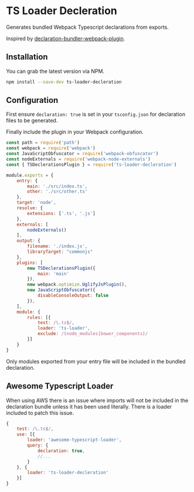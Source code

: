 # TS Loader Decleration

Generates bundled Webpack Typescript declarations from exports.

Inspired by [declaration-bundler-webpack-plugin](https://www.npmjs.com/package/declaration-bundler-webpack-plugin).

## Installation

You can grab the latest version via NPM.

```bash
npm install --save-dev ts-loader-decleration
```

## Configuration

First ensure `declaration: true` is set in your `tsconfig.json` for declaration files to be generated.

Finally include the plugin in your Webpack configuration.

```javascript
const path = require('path')
const webpack = require('webpack')
const JavaScriptObfuscator = require('webpack-obfuscator')
const nodeExternals = require('webpack-node-externals')
const { TSDeclerationsPlugin } = require('ts-loader-decleration')

module.exports = {
	entry: {
		main: './src/index.ts',
		other: './src/other.ts'
	},
	target: 'node',
	resolve: {
		extensions: ['.ts', '.js']
	},
	externals: [
		nodeExternals()
	],
	output: {
		filename: './index.js',
		libraryTarget: "commonjs"
	},
	plugins: [
		new TSDeclerationsPlugin({
			main: 'main'
		}),
		new webpack.optimize.UglifyJsPlugin(),
		new JavaScriptObfuscator({
			disableConsoleOutput: false
		}),
    ],
	module: {
		rules: [{
			test: /\.ts$/,
			loader: 'ts-loader',
			exclude: /(node_modules|bower_components)/
		}]
	}
}
```

Only modules exported from your entry file will be included in the bundled declaration.

## Awesome Typescript Loader

When using AWS there is an issue where imports will not be included in the declaration bundle unless it has been used literally. There is a loader included to patch this issue.

```javascript
{
	test: /\.ts$/,
	use: [{
		loader: 'awesome-typescript-loader',
		query: {
			declaration: true,
			//...
		}
	}, {
		loader: 'ts-loader-decleration'
	}]
}
```
